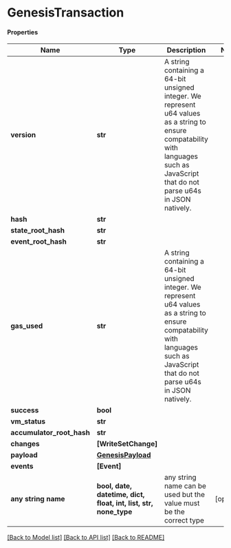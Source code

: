 # GenesisTransaction

#### Properties
Name | Type | Description | Notes
------------ | ------------- | ------------- | -------------
**version** | **str** | A string containing a 64-bit unsigned integer.  We represent u64 values as a string to ensure compatability with languages such as JavaScript that do not parse u64s in JSON natively.  | 
**hash** | **str** |  | 
**state_root_hash** | **str** |  | 
**event_root_hash** | **str** |  | 
**gas_used** | **str** | A string containing a 64-bit unsigned integer.  We represent u64 values as a string to ensure compatability with languages such as JavaScript that do not parse u64s in JSON natively.  | 
**success** | **bool** |  | 
**vm_status** | **str** |  | 
**accumulator_root_hash** | **str** |  | 
**changes** | **[WriteSetChange]** |  | 
**payload** | [**GenesisPayload**](GenesisPayload.md) |  | 
**events** | **[Event]** |  | 
**any string name** | **bool, date, datetime, dict, float, int, list, str, none_type** | any string name can be used but the value must be the correct type | [optional]

[[Back to Model list]](../README.md#documentation-for-models) [[Back to API list]](../README.md#documentation-for-api-endpoints) [[Back to README]](../README.md)

